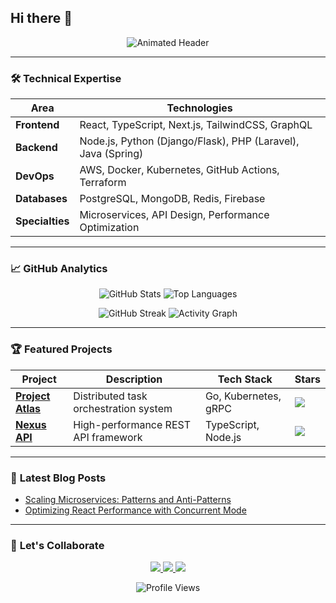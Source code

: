 ## Hi there 👋
<div align="center">
  <img src="https://readme-typing-svg.demolab.com?font=Fira+Code&weight=600&size=26&duration=3000&pause=500&color=58A6FF&center=true&vCenter=true&width=500&lines=Abenezer+Mulugeta;Senior+Full-Stack+Engineer;Open-Source+Contributor;Cloud+Enthusiast" alt="Animated Header" />
</div>

---

### 🛠️ **Technical Expertise**

| **Area**       | **Technologies**                                                                 |
|----------------|---------------------------------------------------------------------------------|
| **Frontend**   | React, TypeScript, Next.js, TailwindCSS, GraphQL                                |
| **Backend**    | Node.js, Python (Django/Flask), PHP (Laravel), Java (Spring)                   |
| **DevOps**     | AWS, Docker, Kubernetes, GitHub Actions, Terraform                             |
| **Databases**  | PostgreSQL, MongoDB, Redis, Firebase                                           |
| **Specialties**| Microservices, API Design, Performance Optimization                            |

---

### 📈 **GitHub Analytics**

<div align="center">
  
  ![GitHub Stats](https://github-readme-stats.vercel.app/api?username=abeni360&show_icons=true&hide_border=true&theme=github_dark&count_private=true&include_all_commits=true)
  ![Top Languages](https://github-readme-stats.vercel.app/api/top-langs/?username=abeni360&layout=compact&theme=github_dark&hide_border=true&langs_count=6)
  
  ![GitHub Streak](https://streak-stats.demolab.com?user=abeni360&theme=github-dark&hide_border=true&date_format=j%20M%5B%20Y%5D)
  ![Activity Graph](https://github-readme-activity-graph.vercel.app/graph?username=abeni360&theme=github-dark&hide_border=true&area=true)

</div>

---

### 🏆 **Featured Projects**

| Project | Description | Tech Stack | Stars |
|---------|-------------|------------|-------|
| **[Project Atlas](https://github.com/abeni360/project-atlas)** | Distributed task orchestration system | Go, Kubernetes, gRPC | ![](https://img.shields.io/github/stars/abeni360/project-atlas?style=flat) |
| **[Nexus API](https://github.com/abeni360/nexus-api)** | High-performance REST API framework | TypeScript, Node.js | ![](https://img.shields.io/github/stars/abeni360/nexus-api?style=flat) |

---

### 📝 **Latest Blog Posts**
<!-- BLOG-POST-LIST:START -->
- [Scaling Microservices: Patterns and Anti-Patterns](https://medium.com/@abeni360/scaling-microservices-8b4d62712a4d)
- [Optimizing React Performance with Concurrent Mode](https://dev.to/abeni360/optimizing-react-performance-3k9f)
<!-- BLOG-POST-LIST:END -->

---

### 🤝 **Let's Collaborate**
<p align="center">
  <a href="mailto:contact@abeni360.dev" target="_blank">
    <img src="https://img.shields.io/badge/Email-FF5722?style=for-the-badge&logo=gmail&logoColor=white" />
  </a>
  <a href="https://linkedin.com/in/abeni360" target="_blank">
    <img src="https://img.shields.io/badge/LinkedIn-0A66C2?style=for-the-badge&logo=linkedin&logoColor=white" />
  </a>
  <a href="https://twitter.com/abeni360" target="_blank">
    <img src="https://img.shields.io/badge/Twitter-1DA1F2?style=for-the-badge&logo=twitter&logoColor=white" />
  </a>
</p>

<div align="center">
  <img src="https://komarev.com/ghpvc/?username=abeni360&label=Profile+Views&color=0e75b6&style=flat" alt="Profile Views" />
</div>
<!--

